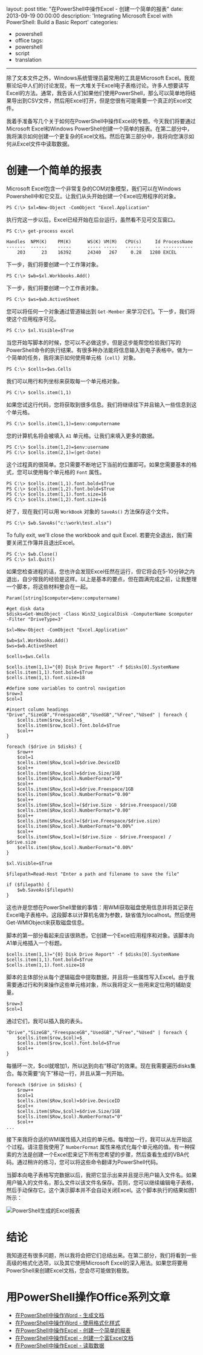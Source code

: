 layout: post
title: "在PowerShell中操作Excel - 创建一个简单的报表"
date: 2013-09-19 00:00:00
description: 'Integrating Microsoft Excel with PowerShell: Build a Basic Report'
categories:
- powershell
- office
tags:
- powershell
- script
- translation
---
除了文本文件之外，Windows系统管理员最常用的工具是Microsoft Excel。我观察论坛中人们的讨论发现，有一大堆关于Excel电子表格讨论。许多人想要读写Excel的方法。通常，我告诉人们如果他们使用PowerShell，那么可以简单地将结果导出到CSV文件，然后用Excel打开，但是您很有可能需要一个真正的Excel文件。


我着手准备写几个关于如何在PowerShell中操作Excel的专题。今天我们将要通过Microsoft Excel和Windows PowerShell创建一个简单的报表。在第二部分中，我将演示如何创建一个更复杂的Excel文档。然后在第三部分中，我将向您演示如何从Excel文件中读取数据。
<!--more-->

创建一个简单的报表
==================

Microsoft Excel包含一个非常复杂的COM对象模型，我们可以在Windows Powershell中和它交互。让我们从头开始创建一个Excel应用程序的对象。

	PS C:\> $xl=New-Object -ComObject "Excel.Application"

执行完这一步以后，Excel已经开始在后台运行，虽然看不见可交互窗口。

	PS C:\> get-process excel
	
	Handles  NPM(K)    PM(K)      WS(K) VM(M)   CPU(s)     Id ProcessName
	-------  ------    -----      ----- -----   ------     -- -----------
	    203      23    16392      24340   267     0.28   1280 EXCEL

下一步，我们将要创建一个工作簿对象。

	PS C:\> $wb=$xl.Workbooks.Add()

下一步，我们将要创建一个工作表对象。

	PS C:\> $ws=$wb.ActiveSheet

您可以将任何一个对象通过管道输出到 `Get-Member` 来学习它们。下一步，我们将使这个应用程序可见。

	PS C:\> $xl.Visible=$True

当您开始写脚本的时候，您可以不必做这步。但是这步能帮您检验我们写的PowerShell命令的执行结果。有很多种办法能将信息输入到电子表格中。做为一个简单的任务，我将演示如何使用单元格（`cell`）对象。

	PS C:\> $cells=$ws.Cells

我们可以用行和列坐标来获取每一个单元格对象。

	PS C:\> $cells.item(1,1)

如果您试这行代码，您将获取到很多信息。我们将继续往下并且输入一些信息到这个单元格。

	PS C:\> $cells.item(1,1)=$env:computername

您的计算机名将会被填入 `A1` 单元格。让我们来填入更多的数据。

	PS C:\> $cells.item(1,2)=$env:username
	PS C:\> $cells.item(2,1)=(get-Date)

这个过程真的很简单。您只需要不断地记下当前的位置即可。如果您需要基本的格式，您可以使用每个单元格的 `Font` 属性。

	PS C:\> $cells.item(1,1).font.bold=$True
	PS C:\> $cells.item(1,2).font.bold=$True
	PS C:\> $cells.item(1,1).font.size=16
	PS C:\> $cells.item(1,2).font.size=16

好了，现在我们可以用 `WorkBook` 对象的 `SaveAs()` 方法保存这个文件。

	PS C:\> $wb.SaveAs("c:\work\test.xlsx")

To fully exit, we'll close the workbook and quit Excel.
若要完全退出，我们需要关闭工作簿并且退出Excel。

	PS C:\> $wb.Close()
	PS C:\> $xl.Quit()

如果您检查进程的话，您也许会发现Excel任然在运行，但它将会在5-10分钟之内退出，自少按我的经验是这样。以上是基本的要点，但在圆满完成之前，让我整理一个脚本，将这些材料整合在一起。

	Param([string]$computer=$env:computername)
	
	#get disk data
	$disks=Get-WmiObject -Class Win32_LogicalDisk -ComputerName $computer -Filter "DriveType=3"
	
	$xl=New-Object -ComObject "Excel.Application" 
	
	$wb=$xl.Workbooks.Add()
	$ws=$wb.ActiveSheet
	
	$cells=$ws.Cells
	
	$cells.item(1,1)="{0} Disk Drive Report" -f $disks[0].SystemName
	$cells.item(1,1).font.bold=$True
	$cells.item(1,1).font.size=18
	
	#define some variables to control navigation
	$row=3
	$col=1
	
	#insert column headings
	"Drive","SizeGB","FreespaceGB","UsedGB","%Free","%Used" | foreach {
	    $cells.item($row,$col)=$_
	    $cells.item($row,$col).font.bold=$True
	    $col++
	}
	
	foreach ($drive in $disks) {
	    $row++
	    $col=1
	    $cells.item($Row,$col)=$drive.DeviceID
	    $col++
	    $cells.item($Row,$col)=$drive.Size/1GB
	    $cells.item($Row,$col).NumberFormat="0"
	    $col++
	    $cells.item($Row,$col)=$drive.Freespace/1GB
	    $cells.item($Row,$col).NumberFormat="0.00"
	    $col++
	    $cells.item($Row,$col)=($drive.Size - $drive.Freespace)/1GB
	    $cells.item($Row,$col).NumberFormat="0.00"
	    $col++
	    $cells.item($Row,$col)=($drive.Freespace/$drive.size)
	    $cells.item($Row,$col).NumberFormat="0.00%"
	    $col++
	    $cells.item($Row,$col)=($drive.Size - $drive.Freespace) / $drive.size
	    $cells.item($Row,$col).NumberFormat="0.00%"
	}
	
	$xl.Visible=$True
	
	$filepath=Read-Host "Enter a path and filename to save the file"
	
	if ($filepath) {
	    $wb.SaveAs($filepath)
	}

这也许是您想在PowerShell里做的事情：用WMI获取磁盘使用信息并将其记录在Excel电子表格中。这段脚本以计算机名做为参数，缺省值为localhost。然后使用Get-WMIObject来获取磁盘信息。

脚本的第一部分看起来应该很熟悉，它创建一个Excel应用程序和对象。该脚本向A1单元格插入一个标题。

	$cells.item(1,1)="{0} Disk Drive Report" -f $disks[0].SystemName
	$cells.item(1,1).font.bold=$True
	$cells.item(1,1).font.size=18

脚本的主体部分从每个逻辑磁盘中提取数据，并且将一些属性写入Excel。由于我需要通过行和列来操作这些单元格对象，所以我将定义一些用来定位用的辅助变量。

	$row=3
	$col=1

通过它们，我可以插入我的表头。

	"Drive","SizeGB","FreespaceGB","UsedGB","%Free","%Used" | foreach {
	    $cells.item($row,$col)=$_
	    $cells.item($row,$col).font.bold=$True
	    $col++
	}

每循环一次，$col就增加1，所以达到向右“移动”的效果。现在我需要遍历disks集合。每次需要“向下”移动一行，并且从第一列开始。

	foreach ($drive in $disks) {
	    $row++
	    $col=1
	    $cells.item($Row,$col)=$drive.DeviceID
	    $col++
	    $cells.item($Row,$col)=$drive.Size/1GB
	    $cells.item($Row,$col).NumberFormat="0"
	    $col++
	...

接下来我将合适的WMI属性插入对应的单元格。每增加一行，我可以从左开始这个过程。请注意我使用了 `NumberFormat` 属性来格式化每个单元格的值。有一种探索的方法是创建一个Excel宏来记下所有您希望的步骤，然后查看生成的VBA代码。通过稍许的练习，您可以将这些命令翻译为PowerShell代码。

当脚本向电子表格写完数据以后，我把它显示出来并且提示用户输入文件名。如果用户输入的文件名，那么文件以该文件名保存。否则，您可以继续编辑电子表格，然后手动保存它。这个演示脚本并不会自动关闭Excel。这个脚本执行的结果如图1所示：

![PowerShell生成的Excel报表](/img/2013-09-19-integrating-microsoft-excel-with-powershell-build-a-basic-report-001.png)

结论
====
我知道还有很多问题，所以我将会把它们总结出来。在第二部分，我们将看到一些高级的格式化选项，以及其它使用Microsoft Excel的深入用法。如果您将要用PowerShell来创建Excel文档，您会尽可能做到极致。

用PowerShell操作Office系列文章
============================
* [在PowerShell中操作Word - 生成文档][1]
* [在PowerShell中操作Word - 使用格式化样式][2]
* [在PowerShell中操作Excel - 创建一个简单的报表][3]
* [在PowerShell中操作Excel - 创建一个富Excel文档][4]
* [在PowerShell中操作Excel - 读取数据][5]

[1]: /2013/09/28/integrating-microsoft-word-with-powershell-generate-a-document "在PowerShell中操作Word - 生成文档"
[2]: /2013/09/29/integrating-microsoft-word-with-powershell-format-style-documents "在PowerShell中操作Word - 使用格式化样式"
[3]: /2013/09/19/integrating-microsoft-excel-with-powershell-build-a-basic-report "在PowerShell中操作Excel - 创建一个简单的报表"
[4]: /2013/09/19/integrating-microsoft-excel-with-powershell-create-a-rich-excel-doc "在PowerShell中操作Excel - 创建一个富Excel文档"
[5]: /2013/09/21/integrating-microsoft-excel-with-powershell-reading-data "在PowerShell中操作Excel - 读取数据"
